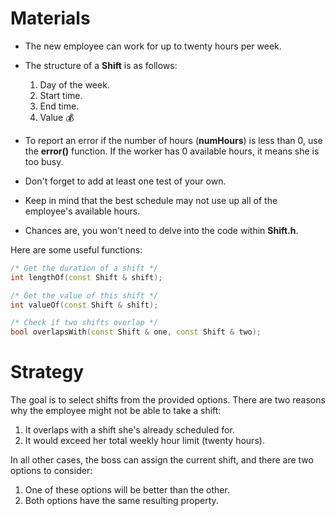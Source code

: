 # Materials

- The new employee can work for up to twenty hours per week.

- The structure of a **Shift** is as follows:
  1. Day of the week.
  2. Start time.
  3. End time.
  4. Value 💰

- To report an error if the number of hours (**numHours**) is less than 0, use the **error()** function. If the worker has 0 available hours, it means she is too busy.

- Don't forget to add at least one test of your own.

- Keep in mind that the best schedule may not use up all of the employee's available hours.

- Chances are, you won't need to delve into the code within **Shift.h**.

Here are some useful functions:

```c++
/* Get the duration of a shift */
int lengthOf(const Shift & shift);

/* Get the value of this shift */
int valueOf(const Shift & shift);

/* Check if two shifts overlap */
bool overlapsWith(const Shift & one, const Shift & two);
```

# Strategy

The goal is to select shifts from the provided options. There are two reasons why the employee might not be able to take a shift:

1. It overlaps with a shift she's already scheduled for.
2. It would exceed her total weekly hour limit (twenty hours).

In all other cases, the boss can assign the current shift, and there are two options to consider:

1. One of these options will be better than the other.
2. Both options have the same resulting property.